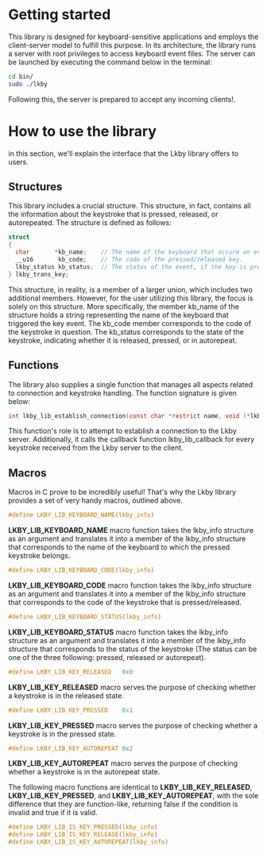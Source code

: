 # Getting started
This library is designed for keyboard-sensitive applications and employs the client-server
model to fulfill this purpose. In its architecture, the library runs a server with root 
privileges to access keyboard event files. The server can be launched by executing 
the command below in the terminal:
```bash
cd bin/
sudo ./lkby
```
Following this, the server is prepared to accept any incoming clients!.

# How to use the library
in this section, we'll explain the interface that the Lkby library offers to users.
## Structures
This library includes a crucial structure. This structure, in fact, contains all the 
information about the keystroke that is pressed, released, or autorepeated. 
The structure is defined as follows:
```c
struct
{
  char       *kb_name;    // The name of the keyboard that occure an event.
  __u16       kb_code;    // The code of the pressed/released key.
  lkby_status kb_status;  // The status of the event, if the key is pressed/relased
} lkby_trans_key;
```
This structure, in reality, is a member of a larger union, which includes two 
additional members. However, for the user utilizing this library, 
the focus is solely on this structure.
More specifically, the member kb_name of the structure holds a string
representing the name of the keyboard that triggered the key event. 
The kb_code member corresponds to the code of the keystroke in question.
The kb_status corresponds to the state of the keystroke, indicating whether 
it is released, pressed, or in autorepeat.

## Functions
The library also supplies a single function that manages all aspects related to 
connection and keystroke handling. The function signature is given below:
```c
int lkby_lib_establish_connection(const char *restrict name, void (*lkby_lib_callback)(lkby_info *))
```
This function's role is to attempt to establish a connection to the Lkby server. Additionally, it 
calls the callback function lkby_lib_callback for every keystroke received from the Lkby server to the client.

## Macros
Macros in C prove to be incredibly useful! That's why the Lkby library provides
a set of very handy macros, outlined above.

```C
#define LKBY_LIB_KEYBOARD_NAME(lkby_info)
```
**LKBY_LIB_KEYBOARD_NAME** macro function takes the lkby_info structure as an argument and translates 
it into a member of the lkby_info structure that corresponds to the name of 
the keyboard to which the pressed keystroke belongs.

```c
#define LKBY_LIB_KEYBOARD_CODE(lkby_info) 
```
**LKBY_LIB_KEYBOARD_CODE** macro function takes the lkby_info structure as an argument and translates 
it into a member of the lkby_info structure that corresponds to the code of 
the keystroke that is pressed/released.

```c
#define LKBY_LIB_KEYBOARD_STATUS(lkby_info)
```
**LKBY_LIB_KEYBOARD_STATUS** macro function takes the lkby_info structure as an argument and translates 
it into a member of the lkby_info structure that corresponds to the status of 
the keystroke (The status can be one of the three following: pressed, released or autorepeat).

```c
#define LKBY_LIB_KEY_RELEASED   0x0
```
**LKBY_LIB_KEY_RELEASED** macro serves the purpose of checking whether a keystroke is in the released state.

```c
#define LKBY_LIB_KEY_PRESSED    0x1
```
**LKBY_LIB_KEY_PRESSED** macro serves the purpose of checking whether a keystroke is in the pressed state.

```c
#define LKBY_LIB_KEY_AUTOREPEAT 0x2
```
**LKBY_LIB_KEY_AUTOREPEAT** macro serves the purpose of checking whether a keystroke is in the autorepeat state.

The following macro functions are identical to **LKBY_LIB_KEY_RELEASED**, **LKBY_LIB_KEY_PRESSED**, and 
**LKBY_LIB_KEY_AUTOREPEAT**, with the sole difference that they are function-like, returning false 
if the condition is invalid and true if it is valid.
```c
#define LKBY_LIB_IS_KEY_PRESSED(lkby_info) 
#define LKBY_LIB_IS_KEY_RELEASE(lkby_info) 
#define LKBY_LIB_IS_KEY_AUTOREPEAT(lkby_info) 
```
